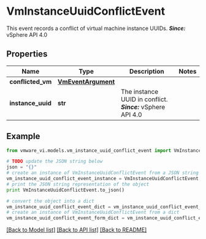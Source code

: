 # VmInstanceUuidConflictEvent

This event records a conflict of virtual machine instance UUIDs.  ***Since:*** vSphere API 4.0 

## Properties
Name | Type | Description | Notes
------------ | ------------- | ------------- | -------------
**conflicted_vm** | [**VmEventArgument**](VmEventArgument.md) |  | 
**instance_uuid** | **str** | The instance UUID in conflict.  ***Since:*** vSphere API 4.0  | 

## Example

```python
from vmware_vi.models.vm_instance_uuid_conflict_event import VmInstanceUuidConflictEvent

# TODO update the JSON string below
json = "{}"
# create an instance of VmInstanceUuidConflictEvent from a JSON string
vm_instance_uuid_conflict_event_instance = VmInstanceUuidConflictEvent.from_json(json)
# print the JSON string representation of the object
print VmInstanceUuidConflictEvent.to_json()

# convert the object into a dict
vm_instance_uuid_conflict_event_dict = vm_instance_uuid_conflict_event_instance.to_dict()
# create an instance of VmInstanceUuidConflictEvent from a dict
vm_instance_uuid_conflict_event_form_dict = vm_instance_uuid_conflict_event.from_dict(vm_instance_uuid_conflict_event_dict)
```
[[Back to Model list]](../README.md#documentation-for-models) [[Back to API list]](../README.md#documentation-for-api-endpoints) [[Back to README]](../README.md)


